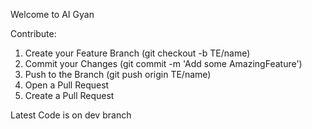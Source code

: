 Welcome to AI Gyan

Contribute:

1. Create your Feature Branch (git checkout -b TE/name)
2. Commit your Changes (git commit -m 'Add some AmazingFeature')
3. Push to the Branch (git push origin TE/name)
4. Open a Pull Request 
5. Create a Pull Request

Latest Code is on dev branch
